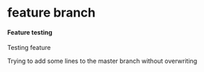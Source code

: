 # feature branch

#### Feature testing
Testing feature

Trying to add some lines to the master branch without overwriting

